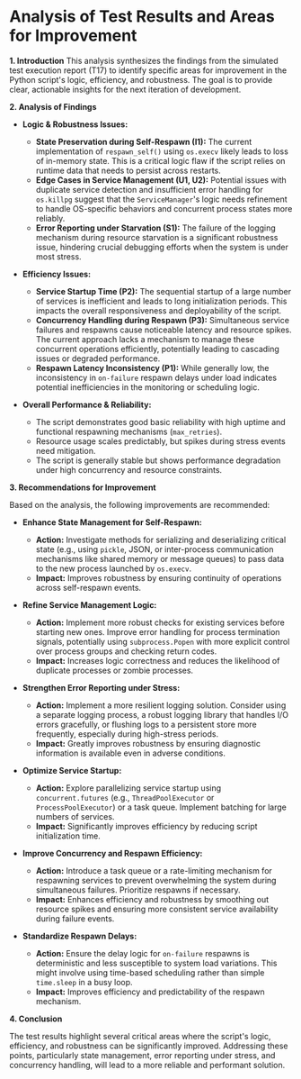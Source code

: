 # Analysis of Test Results and Areas for Improvement

**1. Introduction**
This analysis synthesizes the findings from the simulated test execution report (T17) to identify specific areas for improvement in the Python script's logic, efficiency, and robustness. The goal is to provide clear, actionable insights for the next iteration of development.

**2. Analysis of Findings**

*   **Logic & Robustness Issues:**
    *   **State Preservation during Self-Respawn (I1):** The current implementation of `respawn_self()` using `os.execv` likely leads to loss of in-memory state. This is a critical logic flaw if the script relies on runtime data that needs to persist across restarts.
    *   **Edge Cases in Service Management (U1, U2):** Potential issues with duplicate service detection and insufficient error handling for `os.killpg` suggest that the `ServiceManager`'s logic needs refinement to handle OS-specific behaviors and concurrent process states more reliably.
    *   **Error Reporting under Starvation (S1):** The failure of the logging mechanism during resource starvation is a significant robustness issue, hindering crucial debugging efforts when the system is under most stress.

*   **Efficiency Issues:**
    *   **Service Startup Time (P2):** The sequential startup of a large number of services is inefficient and leads to long initialization periods. This impacts the overall responsiveness and deployability of the script.
    *   **Concurrency Handling during Respawn (P3):** Simultaneous service failures and respawns cause noticeable latency and resource spikes. The current approach lacks a mechanism to manage these concurrent operations efficiently, potentially leading to cascading issues or degraded performance.
    *   **Respawn Latency Inconsistency (P1):** While generally low, the inconsistency in `on-failure` respawn delays under load indicates potential inefficiencies in the monitoring or scheduling logic.

*   **Overall Performance & Reliability:**
    *   The script demonstrates good basic reliability with high uptime and functional respawning mechanisms (`max_retries`).
    *   Resource usage scales predictably, but spikes during stress events need mitigation.
    *   The script is generally stable but shows performance degradation under high concurrency and resource constraints.

**3. Recommendations for Improvement**

Based on the analysis, the following improvements are recommended:

*   **Enhance State Management for Self-Respawn:**
    *   **Action:** Investigate methods for serializing and deserializing critical state (e.g., using `pickle`, JSON, or inter-process communication mechanisms like shared memory or message queues) to pass data to the new process launched by `os.execv`.
    *   **Impact:** Improves robustness by ensuring continuity of operations across self-respawn events.

*   **Refine Service Management Logic:**
    *   **Action:** Implement more robust checks for existing services before starting new ones. Improve error handling for process termination signals, potentially using `subprocess.Popen` with more explicit control over process groups and checking return codes.
    *   **Impact:** Increases logic correctness and reduces the likelihood of duplicate processes or zombie processes.

*   **Strengthen Error Reporting under Stress:**
    *   **Action:** Implement a more resilient logging solution. Consider using a separate logging process, a robust logging library that handles I/O errors gracefully, or flushing logs to a persistent store more frequently, especially during high-stress periods.
    *   **Impact:** Greatly improves robustness by ensuring diagnostic information is available even in adverse conditions.

*   **Optimize Service Startup:**
    *   **Action:** Explore parallelizing service startup using `concurrent.futures` (e.g., `ThreadPoolExecutor` or `ProcessPoolExecutor`) or a task queue. Implement batching for large numbers of services.
    *   **Impact:** Significantly improves efficiency by reducing script initialization time.

*   **Improve Concurrency and Respawn Efficiency:**
    *   **Action:** Introduce a task queue or a rate-limiting mechanism for respawning services to prevent overwhelming the system during simultaneous failures. Prioritize respawns if necessary.
    *   **Impact:** Enhances efficiency and robustness by smoothing out resource spikes and ensuring more consistent service availability during failure events.

*   **Standardize Respawn Delays:**
    *   **Action:** Ensure the delay logic for `on-failure` respawns is deterministic and less susceptible to system load variations. This might involve using time-based scheduling rather than simple `time.sleep` in a busy loop.
    *   **Impact:** Improves efficiency and predictability of the respawn mechanism.

**4. Conclusion**

The test results highlight several critical areas where the script's logic, efficiency, and robustness can be significantly improved. Addressing these points, particularly state management, error reporting under stress, and concurrency handling, will lead to a more reliable and performant solution.